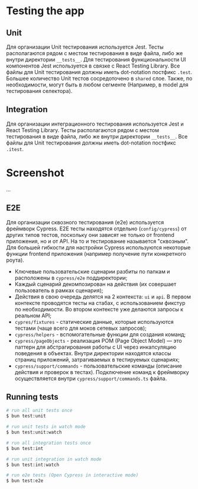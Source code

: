 # Testing the app

## Unit

Для организации Unit тестирования используется Jest. Тесты располагаются рядом с местом тестирования в виде файла, либо же внутри директории `__tests__`. Для тестирования функциональности UI компонентов Jest используется в связке с React Testing Library. Все файлы для Unit тестирования должны иметь dot-notation постфикс `.test`. Большее количество Unit тестов сосредоточено в `shared` слое. Также, по необходимости, могут быть в любом сегменте (Например, в model для тестирования селектора).

## Integration

Для организации интеграционного тестирования используется Jest и React Testing Library. Тесты располагаются рядом с местом тестирования в виде файла, либо же внутри директории `__tests__`. Все файлы для Unit тестирования должны иметь dot-notation постфикс `.itest`.

# Screenshot

...

## E2E

Для организации сквозного тестирования (e2e) используется фреймворк Cypress. Е2Е тесты находятся отдельно (`config/cypress`) от других типов тестов, поскольку они зависят не только от frontend приложения, но и от API. На то и тестирование называется "сквозным". Для большей гибкости для настройки Cypress используются некоторые функции frontend приложения (например получение пути конкретного роута).

- Ключевые пользовательские сценарии разбиты по папкам и расположены в `cypress/e2e` поддиректории;
- Каждый сценарий декомпозирован на действия (их совершает пользователь в рамках сценария);
- Действия в свою очередь делятся на 2 контекста: `ui` и `api`. В первом контексте проводятся тесты на стабах, с использованием фикстур по необходимости. Во втором контексте уже делаются запросы к реальном API;
- `cypres/fixtures` - статические данные, которые используются тестами (чаще всего для моков сетевых запросов);
- `cypress/helpers` - вспомогательные функции для создания команд;
- `cypress/pageObjects` - реализация POM (Page Object Model) — это паттерн для абстрагирования работы с UI через инкапсуляцию поведения в объектах. Внутри директории находятся классы страниц приложений, затрагиваемых в тестируемых сценариях;
- `cypress/support/commands` - пользовательские команды (описание действия и проверок в тестах). Подключение команд к фреймворку осуществляется внутри `cypress/support/commands.ts` файла.

## Running tests

```bash
# run all unit tests once
$ bun test:unit

# run unit tests in watch mode
$ bun test:unit:watch

# run all integration tests once
$ bun test:int

# run unit integration in watch mode
$ bun test:int:watch

# run e2e tests (Open Cypress in interactive mode)
$ bun test:e2e
```
